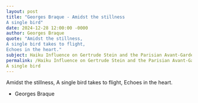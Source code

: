 ```yaml
---
layout: post
title: "Georges Braque - Amidst the stillness 
A single bird"
date: 2024-12-28 12:00:00 -0000
author: Georges Braque
quote: "Amidst the stillness, 
A single bird takes to flight, 
Echoes in the heart."
subject: Haiku Influence on Gertrude Stein and the Parisian Avant-Garde (1910s)
permalink: /Haiku Influence on Gertrude Stein and the Parisian Avant-Garde (1910s)/Georges Braque/Georges Braque - Amidst the stillness 
A single bird
---
```


Amidst the stillness, 
A single bird takes to flight, 
Echoes in the heart.

- Georges Braque
